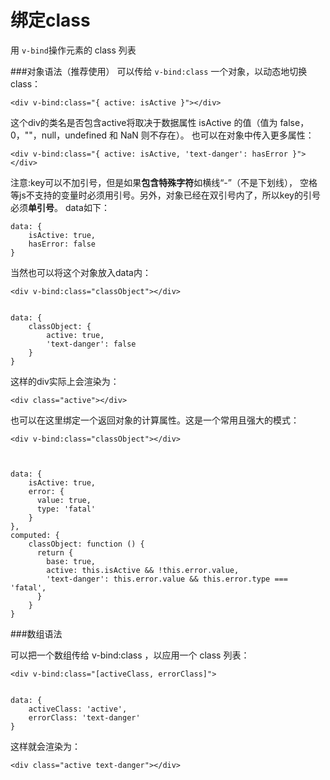 绑定class
===================
用 `v-bind`操作元素的 class 列表

###对象语法（推荐使用）
可以传给 `v-bind:class` 一个对象，以动态地切换 class：

    <div v-bind:class="{ active: isActive }"></div>
这个div的类名是否包含active将取决于数据属性 isActive 的值（值为 false，0，""，null，undefined 和 NaN 则不存在）。
也可以在对象中传入更多属性：

    <div v-bind:class="{ active: isActive, 'text-danger': hasError }"></div>
注意:key可以不加引号，但是如果**包含特殊字符**如横线“-”（不是下划线）， 空格等js不支持的变量时必须用引号。另外，对象已经在双引号内了，所以key的引号必须**单引号**。
data如下：

    data: {
        isActive: true,
        hasError: false
    }
当然也可以将这个对象放入data内：


    <div v-bind:class="classObject"></div>


    data: {
        classObject: {
            active: true,
            'text-danger': false
        }
    }

这样的div实际上会渲染为：

    <div class="active"></div>

也可以在这里绑定一个返回对象的计算属性。这是一个常用且强大的模式：

    <div v-bind:class="classObject"></div>



    data: {
        isActive: true,
        error: {
          value: true,
          type: 'fatal'
        }
    },
    computed: {
        classObject: function () {
          return {
            base: true,
            active: this.isActive && !this.error.value,
            'text-danger': this.error.value && this.error.type === 'fatal',
          }
        }
    }

###数组语法

可以把一个数组传给 v-bind:class ，以应用一个 class 列表：

    <div v-bind:class="[activeClass, errorClass]">


    data: {
        activeClass: 'active',
        errorClass: 'text-danger'
    }
这样就会渲染为：

    <div class="active text-danger"></div>
